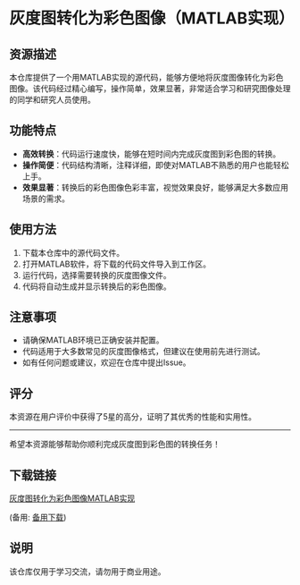 # 灰度图转化为彩色图像（MATLAB实现）

## 资源描述

本仓库提供了一个用MATLAB实现的源代码，能够方便地将灰度图像转化为彩色图像。该代码经过精心编写，操作简单，效果显著，非常适合学习和研究图像处理的同学和研究人员使用。

## 功能特点

- **高效转换**：代码运行速度快，能够在短时间内完成灰度图到彩色图的转换。
- **操作简便**：代码结构清晰，注释详细，即使对MATLAB不熟悉的用户也能轻松上手。
- **效果显著**：转换后的彩色图像色彩丰富，视觉效果良好，能够满足大多数应用场景的需求。

## 使用方法

1. 下载本仓库中的源代码文件。
2. 打开MATLAB软件，将下载的代码文件导入到工作区。
3. 运行代码，选择需要转换的灰度图像文件。
4. 代码将自动生成并显示转换后的彩色图像。

## 注意事项

- 请确保MATLAB环境已正确安装并配置。
- 代码适用于大多数常见的灰度图像格式，但建议在使用前先进行测试。
- 如有任何问题或建议，欢迎在仓库中提出Issue。

## 评分

本资源在用户评价中获得了5星的高分，证明了其优秀的性能和实用性。

---

希望本资源能够帮助你顺利完成灰度图到彩色图的转换任务！

## 下载链接
[灰度图转化为彩色图像MATLAB实现](https://pan.quark.cn/s/ca9449c04056) 

(备用: [备用下载](https://pan.baidu.com/s/1Ngpjoecuob6eA3zdeG4ucw?pwd=1234))

## 说明

该仓库仅用于学习交流，请勿用于商业用途。
